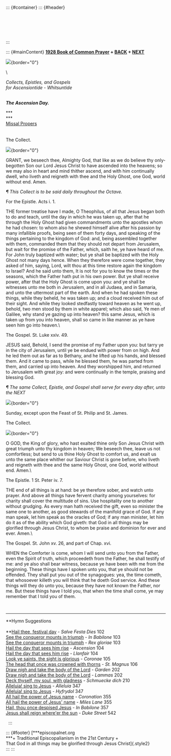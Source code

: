 ::: {#container}
::: {#header}
#  
:::

::: {#mainContent}
**[1928 Book of Common Prayer](../index.html) +
[BACK](Easter5rogation.html) + [NEXT](Ascensionsundayafter.html)**

![](http://stats.superstats.com/b/ss/DAVIDMCMANNES/1){border="0"}

[](Ascensionsundayafter.html)\

*Collects, Epistles, and Gospels\
for Ascensiontide - Whitsuntide*

***\
The Ascension Day.***

***\
***\
[Missal Propers](Missal/AscensionDay.html)
[](http://www.episcopalnet.org/DBS/DOR.html#anchor1129459)\
\
\
The Collect.

![](http://stats.superstats.com/b/ss/DAVIDMCMANNES/1){border="0"}

GRANT, we beseech thee, Almighty God, that like as we do believe thy
only-begotten Son our Lord Jesus Christ to have ascended into the
heavens; so we may also in heart and mind thither ascend, and with him
continually dwell, who liveth and reigneth with thee and the Holy Ghost,
one God, world without end. Amen.

*¶ This Collect is to be said daily throughout the Octave.*

For the Epistle. Acts i. 1.

THE former treatise have I made, O Theophilus, of all that Jesus began
both to do and teach, until the day in which he was taken up, after that
he through the Holy Ghost had given commandments unto the apostles whom
he had chosen: to whom also he shewed himself alive after his passion by
many infallible proofs, being seen of them forty days, and speaking of
the things pertaining to the kingdom of God: and, being assembled
together with them, commanded them that they should not depart from
Jerusalem, but wait for the promise of the Father, which, saith he, ye
have heard of me. For John truly baptized with water; but ye shall be
baptized with the Holy Ghost not many days hence. When they therefore
were come together, they asked of him, saying, Lord, wilt thou at this
time restore again the kingdom to Israel? And he said unto them, It is
not for you to know the times or the seasons, which the Father hath put
in his own power. But ye shall receive power, after that the Holy Ghost
is come upon you: and ye shall be witnesses unto me both in Jerusalem,
and in all Judaea, and in Samaria, and unto the uttermost part of the
earth. And when he had spoken these things, while they beheld, he was
taken up; and a cloud received him out of their sight. And while they
looked stedfastly toward heaven as he went up, behold, two men stood by
them in white apparel; which also said, Ye men of Galilee, why stand ye
gazing up into heaven? this same Jesus, which is taken up from you into
heaven, shall so came in like manner as ye have seen him go into
heaven.\

The Gospel. St. Luke xxiv. 49.

JESUS said, Behold, I send the promise of my Father upon you: but tarry
ye in the city of Jerusalem, until ye be endued with power from on high.
And he led them out as far as to Bethany, and he lifted up his hands,
and blessed them. And it came to pass, while he blessed them, he was
parted from them, and carried up into heaven. And they worshipped him,
and returned to Jerusalem with great joy: and were continually in the
temple, praising and blessing God.

*¶ The same Collect, Epistle, and Gospel shall serve for every day
after, unto the NEXT*

![](http://stats.superstats.com/b/ss/DAVIDMCMANNES/1){border="0"}

Sunday, except upon the Feast of St. Philip and St. James.

The Collect.

![](http://stats.superstats.com/b/ss/DAVIDMCMANNES/1){border="0"}

O GOD, the King of glory, who hast exalted thine only Son Jesus Christ
with great triumph unto thy kingdom in heaven; We beseech thee, leave us
not comfortless; but send to us thine Holy Ghost to comfort us, and
exalt us unto the same place whither our Saviour Christ is gone before,
who liveth and reigneth with thee and the same Holy Ghost, one God,
world without end. Amen.\

The Epistle. 1 St. Peter iv. 7.

THE end of all things is at hand: be ye therefore sober, and watch unto
prayer. And above all things have fervent charity among yourselves: for
charity shall cover the multitude of sins. Use hospitality one to
another without grudging. As every man hath received the gift, even so
minister the same one to another, as good stewards of the manifold grace
of God. If any man speak, let him speak as the oracles of God; if any
man minister, let him do it as of the ability which God giveth: that God
in all things may be glorified through Jesus Christ, to whom be praise
and dominion for ever and ever. Amen.\

The Gospel. St. John xv. 26, and part of Chap. xvi.

WHEN the Comforter is come, whom I will send unto you from the Father,
even the Spirit of truth, which proceedeth from the Father, he shall
testify of me: and ye also shall bear witness, because ye have been with
me from the beginning. These things have I spoken unto you, that ye
should not be offended. They shall put you out of the synagogues: yea,
the time cometh, that whosoever killeth you will think that he doeth God
service. And these things will they do unto you, because they have not
known the Father, nor me. But these things have I told you, that when
the time shall come, ye may remember that I told you of them.

 

------------------------------------------------------------------------

**Hymn Suggestions\
\
**[Hail thee, festival
day](http://www.episcopalnet.org/CHymnal/ACH/102.html) - *Salve Festa
Dies* 102\
[See the conqueror mounts in
triumph](http://www.episcopalnet.org/CHymnal/ACH/103-1.html) - *In
Babilone* 103\
[See the conqueror mounts in
triumph](http://www.episcopalnet.org/CHymnal/ACH/103-2.html) - *Rex
gloriae* 103\
[Hail the day that sees him
rise](http://www.episcopalnet.org/CHymnal/ACH/104-1.html) - *Ascension*
104\
[Hail the day that sees him
rise](http://www.episcopalnet.org/CHymnal/ACH/104-2.html) - *Llanfair*
104\
[Look ye saints, the sight is
glorious](http://www.episcopalnet.org/CHymnal/ACH/105.html) - *Coronae*
105\
[The head that once was crowned with
thorns](http://www.episcopalnet.org/CHymnal/ACH/106.html) - *St. Magnus*
106\
[Draw nigh and take the body of the
Lord](http://www.episcopalnet.org/CHymnal/ACH/202-1.html) - *Garden*
202\
[Draw nigh and take the body of the
Lord](http://www.episcopalnet.org/CHymnal/ACH/202-2.html) - *Lammas*
202\
[Deck thyself, my soul, with
gladness](http://www.episcopalnet.org/CHymnal/ACH/210.html) - *Schmuecke
dich* 210\
[Alleluia! sing to
Jesus](http://www.episcopalnet.org/CHymnal/ACH/347-1.html) - *AIleluia*
347\
[Alleluia! sing to
Jesus](http://www.episcopalnet.org/CHymnal/ACH/347.html) - *Hyfrydol*
347\
[All hail the power of Jesus
name](http://www.episcopalnet.org/CHymnal/ACH/355.html) - *Coronation*
355\
[All hail the power of Jesus\'
name](http://www.episcopalnet.org/CHymnal/ACH/355-2.html) - *Miles Lane*
355\
[Hail, thou once despised
Jesus](http://www.episcopalnet.org/CHymnal/ACH/357.html) - *In Babilone*
357\
[Jesus shall reign where\'er the
sun](http://www.episcopalnet.org/CHymnal/ACH/542.html) - *Duke Street*
542

 
:::

::: {#footer}
[***episcopalnet.org\
***+ Traditional Episcopalianism in the 21st Century +\
That God in all things may be glorified through Jesus Christ]{.style2}\
:::
:::
